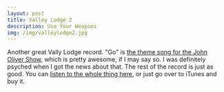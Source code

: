 ```yaml
---
layout: post
title: Valley Lodge 2
description: Use Your Weapons
img: /img/valleylodge2.jpg
---
```


Another great Vally Lodge record. "Go" is [the theme song for the John Oliver Show](https://www.youtube.com/watch?v=kuORoSEGWYo), which is pretty awesome, if I may say so. I was definitely psyched when I got the news about that. The rest of the record is just as good. You can [listen to the whole thing here](https://www.youtube.com/watch?v=c-0H1kLFEWA), or just go over to iTunes and buy it.
